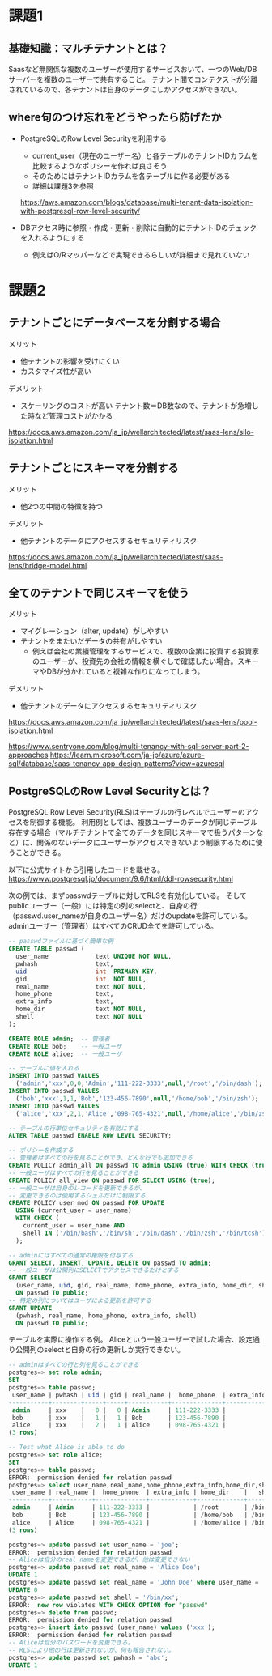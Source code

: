 # 課題1
## 基礎知識：マルチテナントとは？
Saasなど無関係な複数のユーザーが使用するサービスおいて、一つのWeb/DBサーバーを複数のユーザーで共有すること。
テナント間でコンテクストが分離されているので、各テナントは自身のデータにしかアクセスができない。

## where句のつけ忘れをどうやったら防げたか
- PostgreSQLのRow Level Securityを利用する
    - current_user（現在のユーザー名）と各テーブルのテナントIDカラムを比較するようなポリシーを作れば良さそう
    - そのためにはテナントIDカラムを各テーブルに作る必要がある
    - 詳細は課題3を参照  
    
    https://aws.amazon.com/blogs/database/multi-tenant-data-isolation-with-postgresql-row-level-security/
- DBアクセス時に参照・作成・更新・削除に自動的にテナントIDのチェックを入れるようにする
    - 例えばO/Rマッパーなどで実現できるらしいが詳細まで見れていない

# 課題2
## テナントごとにデータベースを分割する場合
メリット
- 他テナントの影響を受けにくい
- カスタマイズ性が高い  

デメリット
- スケーリングのコストが高い
テナント数＝DB数なので、テナントが急増した時など管理コストがかかる
  
https://docs.aws.amazon.com/ja_jp/wellarchitected/latest/saas-lens/silo-isolation.html
## テナントごとにスキーマを分割する
メリット
- 他2つの中間の特徴を持つ

デメリット
- 他テナントのデータにアクセスするセキュリティリスク

https://docs.aws.amazon.com/ja_jp/wellarchitected/latest/saas-lens/bridge-model.html
## 全てのテナントで同じスキーマを使う
メリット
- マイグレーション（alter, update）がしやすい
- テナントをまたいだデータの共有がしやすい
    - 例えば会社の業績管理をするサービスで、複数の企業に投資する投資家のユーザーが、投資先の会社の情報を横ぐしで確認したい場合。スキーマやDBが分かれていると複雑な作りになってしまう。

デメリット
- 他テナントのデータにアクセスするセキュリティリスク


https://docs.aws.amazon.com/ja_jp/wellarchitected/latest/saas-lens/pool-isolation.html

https://www.sentryone.com/blog/multi-tenancy-with-sql-server-part-2-approaches
https://learn.microsoft.com/ja-jp/azure/azure-sql/database/saas-tenancy-app-design-patterns?view=azuresql

## PostgreSQLのRow Level Securityとは？
PostgreSQL Row Level Security(RLS)はテーブルの行レベルでユーザーのアクセスを制御する機能。
利用例としては、複数ユーザーのデータが同じテーブル存在する場合（マルチテナントで全てのデータを同じスキーマで扱うパターンなど）に、関係のないデータにユーザーがアクセスできないよう制限するために使うことができる。

以下に公式サイトから引用したコードを載せる。
https://www.postgresql.jp/document/9.6/html/ddl-rowsecurity.html

次の例では、まずpasswdテーブルに対してRLSを有効化している。
そしてpublicユーザー（一般）には特定の列のselectと、自身の行（passwd.user_nameが自身のユーザー名）だけのupdateを許可している。
adminユーザー（管理者）はすべてのCRUD全てを許可している。
```sql
-- passwdファイルに基づく簡単な例
CREATE TABLE passwd (
  user_name             text UNIQUE NOT NULL,
  pwhash                text,
  uid                   int  PRIMARY KEY,
  gid                   int  NOT NULL,
  real_name             text NOT NULL,
  home_phone            text,
  extra_info            text,
  home_dir              text NOT NULL,
  shell                 text NOT NULL
);

CREATE ROLE admin;  -- 管理者
CREATE ROLE bob;    -- 一般ユーザ
CREATE ROLE alice;  -- 一般ユーザ

-- テーブルに値を入れる
INSERT INTO passwd VALUES
  ('admin','xxx',0,0,'Admin','111-222-3333',null,'/root','/bin/dash');
INSERT INTO passwd VALUES
  ('bob','xxx',1,1,'Bob','123-456-7890',null,'/home/bob','/bin/zsh');
INSERT INTO passwd VALUES
  ('alice','xxx',2,1,'Alice','098-765-4321',null,'/home/alice','/bin/zsh');

-- テーブルの行単位セキュリティを有効にする
ALTER TABLE passwd ENABLE ROW LEVEL SECURITY;

-- ポリシーを作成する
-- 管理者はすべての行を見ることができ、どんな行でも追加できる
CREATE POLICY admin_all ON passwd TO admin USING (true) WITH CHECK (true);
-- 一般ユーザはすべての行を見ることができる
CREATE POLICY all_view ON passwd FOR SELECT USING (true);
-- 一般ユーザは自身のレコードを更新できるが、
-- 変更できるのは使用するシェルだけに制限する
CREATE POLICY user_mod ON passwd FOR UPDATE
  USING (current_user = user_name)
  WITH CHECK (
    current_user = user_name AND
    shell IN ('/bin/bash','/bin/sh','/bin/dash','/bin/zsh','/bin/tcsh')
  );

-- adminにはすべての通常の権限を付与する
GRANT SELECT, INSERT, UPDATE, DELETE ON passwd TO admin;
-- 一般ユーザは公開列にSELECTでアクセスできるだけとする
GRANT SELECT
  (user_name, uid, gid, real_name, home_phone, extra_info, home_dir, shell)
  ON passwd TO public;
-- 特定の列についてはユーザによる更新を許可する
GRANT UPDATE
  (pwhash, real_name, home_phone, extra_info, shell)
  ON passwd TO public;
```

テーブルを実際に操作する例。
Aliceという一般ユーザーで試した場合、設定通り公開列のselectと自身の行の更新しか実行できない。
```sql
-- adminはすべての行と列を見ることができる
postgres=> set role admin;
SET
postgres=> table passwd;
 user_name | pwhash | uid | gid | real_name |  home_phone  | extra_info | home_dir    |   shell
-----------+--------+-----+-----+-----------+--------------+------------+-------------+-----------
 admin     | xxx    |   0 |   0 | Admin     | 111-222-3333 |            | /root       | /bin/dash
 bob       | xxx    |   1 |   1 | Bob       | 123-456-7890 |            | /home/bob   | /bin/zsh
 alice     | xxx    |   2 |   1 | Alice     | 098-765-4321 |            | /home/alice | /bin/zsh
(3 rows)

-- Test what Alice is able to do
postgres=> set role alice;
SET
postgres=> table passwd;
ERROR:  permission denied for relation passwd
postgres=> select user_name,real_name,home_phone,extra_info,home_dir,shell from passwd;
 user_name | real_name |  home_phone  | extra_info | home_dir    |   shell
-----------+-----------+--------------+------------+-------------+-----------
 admin     | Admin     | 111-222-3333 |            | /root       | /bin/dash
 bob       | Bob       | 123-456-7890 |            | /home/bob   | /bin/zsh
 alice     | Alice     | 098-765-4321 |            | /home/alice | /bin/zsh
(3 rows)

postgres=> update passwd set user_name = 'joe';
ERROR:  permission denied for relation passwd
-- Aliceは自分のreal_nameを変更できるが、他は変更できない
postgres=> update passwd set real_name = 'Alice Doe';
UPDATE 1
postgres=> update passwd set real_name = 'John Doe' where user_name = 'admin';
UPDATE 0
postgres=> update passwd set shell = '/bin/xx';
ERROR:  new row violates WITH CHECK OPTION for "passwd"
postgres=> delete from passwd;
ERROR:  permission denied for relation passwd
postgres=> insert into passwd (user_name) values ('xxx');
ERROR:  permission denied for relation passwd
-- Aliceは自分のパスワードを変更できる。
-- RLSにより他の行は更新されないが、何も報告されない。
postgres=> update passwd set pwhash = 'abc';
UPDATE 1
```

